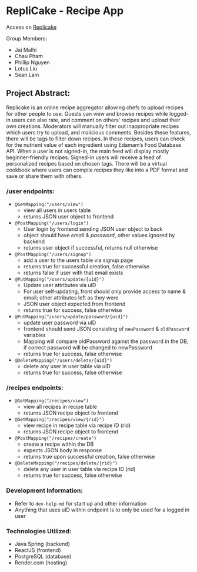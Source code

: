 # RepliCake - Recipe App

Access on [Replicake](https://replicake.onrender.com/)

Group Members:
* Jai Malhi
* Chau Pham
* Phillip Nguyen
* Lotus Liu
* Sean Lam

## Project Abstract:
Replicake is an online recipe aggregator allowing chefs to upload recipes for other people to use. Guests can view and browse recipes while logged-in users can also rate, and comment on others’ recipes and upload their own creations. Moderators will manually filter out inappropriate recipes which users try to upload, and malicious comments. Besides these features, there will be tags to filter down recipes. In these recipes, users can check for the nutrient value of each ingredient using Edamam’s Food Database API. When a user is not signed-in, the main feed will display mostly beginner-friendly recipes. Signed-in users will receive a feed of personalized recipes based on chosen tags. There will be a virtual cookbook where users can compile recipes they like into a PDF format and save or share them with others. 

### /user endpoints:
- `@GetMapping("/users/view")` 
    - view all users in users table
    - returns JSON user object to frontend
- `@PostMapping("/users/login")` 
    - User login by frontend sending JSON user object to back
    - object should have *email & password*, other values ignored by backend
    - returns user object if successful, returns null otherwise
- `@PostMapping("/users/signup")`
    - add a user to the users table via signup page
    - returns true for successful creation, false otherwise
    - returns false if user with that email exists
- `@PutMapping("/users/update/{uid}")`
    - Update user attributes via uID
    - For user self-updating, front should only provide access to name & email; other attributes left as they were
    - JSON user object expected from frontend
    - returns true for success, false otherwise
- `@PutMapping("/users/update/password/{uid}")`
    - update user password via uID 
    - frontend should send JSON consisting of `newPassword` & `oldPassword` variables
    - Mapping will compare oldPassword against the password in the DB, if correct password will be changed to newPassword
    - returns true for success, false otherwise
- `@DeleteMapping("/users/delete/{uid}")`
    - delete any user in user table via uID
    - returns true for success, false otherwise

### /recipes endpoints:
- `@GetMapping("/recipes/view")`
    - view all recipes in recipe table
    - returns JSON recipe object to frontend
- `@GetMapping("/recipes/view/{rid}")`
    - view recipe in recipe table via recipe ID (rid)
    - returns JSON recipe object to frontend
- `@PostMapping("/recipes/create")`
    - create a recipe within the DB
    - expects JSON body in response
    - returns true upon successful creation, false otherwise
- `@DeleteMapping("/recipes/delete/{rid}")`
    - delete any user in user table via recipe ID (rid)
    - returns true for success, false otherwise

### Development Information:
- Refer to `dev-help.md` for start up and other information
- Anything that uses uID within endpoint is to only be used for a logged in user
### Technologies Utilized:
- Java Spring (backend)
- ReactJS (frontend)
- PostgreSQL (database)
- Render.com (hosting)
